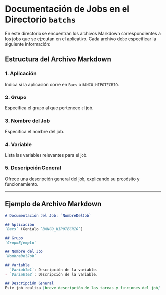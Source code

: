 # Documentación de Jobs en el Directorio `batchs`

En este directorio se encuentran los archivos Markdown correspondientes a los jobs que se ejecutan en el aplicativo. Cada archivo debe especificar la siguiente información:

## Estructura del Archivo Markdown

### 1. Aplicación

Indica si la aplicación corre en `Bacs` o `BANCO_HIPOTECRIO`.

### 2. Grupo

Especifica el grupo al que pertenece el job.

### 3. Nombre del Job

Especifica el nombre del job.

### 4. Variable

Lista las variables relevantes para el job.

### 5. Descripción General

Ofrece una descripción general del job, explicando su propósito y funcionamiento.

---

## Ejemplo de Archivo Markdown

``` markdown
# Documentación del Job: `NombreDelJob`

## Aplicación
`Bacs` (Genialo `BANCO_HIPOTECRIO`)

## Grupo
`GrupoEjemplo`

## Nombre del Job
`NombreDelJob`

## Variable
- `Variable1`: Descripción de la variable.
- `Variable2`: Descripción de la variable.

## Descripción General
Este job realiza [breve descripción de las tareas y funciones del job]. Se encarga de [detalles sobre el propósito del job y cómo interactúa con otros componentes o sistemas].
```

